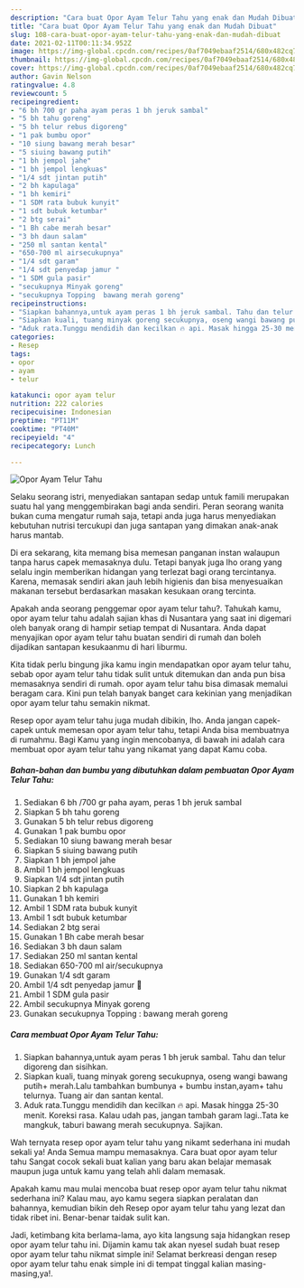 ```yaml
---
description: "Cara buat Opor Ayam Telur Tahu yang enak dan Mudah Dibuat"
title: "Cara buat Opor Ayam Telur Tahu yang enak dan Mudah Dibuat"
slug: 108-cara-buat-opor-ayam-telur-tahu-yang-enak-dan-mudah-dibuat
date: 2021-02-11T00:11:34.952Z
image: https://img-global.cpcdn.com/recipes/0af7049ebaaf2514/680x482cq70/opor-ayam-telur-tahu-foto-resep-utama.jpg
thumbnail: https://img-global.cpcdn.com/recipes/0af7049ebaaf2514/680x482cq70/opor-ayam-telur-tahu-foto-resep-utama.jpg
cover: https://img-global.cpcdn.com/recipes/0af7049ebaaf2514/680x482cq70/opor-ayam-telur-tahu-foto-resep-utama.jpg
author: Gavin Nelson
ratingvalue: 4.8
reviewcount: 5
recipeingredient:
- "6 bh 700 gr paha ayam peras 1 bh jeruk sambal"
- "5 bh tahu goreng"
- "5 bh telur rebus digoreng"
- "1 pak bumbu opor"
- "10 siung bawang merah besar"
- "5 siuing bawang putih"
- "1 bh jempol jahe"
- "1 bh jempol lengkuas"
- "1/4 sdt jintan putih"
- "2 bh kapulaga"
- "1 bh kemiri"
- "1 SDM rata bubuk kunyit"
- "1 sdt bubuk ketumbar"
- "2 btg serai"
- "1 Bh cabe merah besar"
- "3 bh daun salam"
- "250 ml santan kental"
- "650-700 ml airsecukupnya"
- "1/4 sdt garam"
- "1/4 sdt penyedap jamur "
- "1 SDM gula pasir"
- "secukupnya Minyak goreng"
- "secukupnya Topping  bawang merah goreng"
recipeinstructions:
- "Siapkan bahannya,untuk ayam peras 1 bh jeruk sambal. Tahu dan telur digoreng dan sisihkan."
- "Siapkan kuali, tuang minyak goreng secukupnya, oseng wangi bawang putih+ merah.Lalu tambahkan bumbunya + bumbu instan,ayam+ tahu telurnya. Tuang air dan santan kental."
- "Aduk rata.Tunggu mendidih dan kecilkan 🔥 api. Masak hingga 25-30 menit. Koreksi rasa. Kalau udah pas, jangan tambah garam lagi..Tata ke mangkuk, taburi bawang merah secukupnya. Sajikan."
categories:
- Resep
tags:
- opor
- ayam
- telur

katakunci: opor ayam telur 
nutrition: 222 calories
recipecuisine: Indonesian
preptime: "PT11M"
cooktime: "PT40M"
recipeyield: "4"
recipecategory: Lunch

---
```



![Opor Ayam Telur Tahu](https://img-global.cpcdn.com/recipes/0af7049ebaaf2514/680x482cq70/opor-ayam-telur-tahu-foto-resep-utama.jpg)

Selaku seorang istri, menyediakan santapan sedap untuk famili merupakan suatu hal yang menggembirakan bagi anda sendiri. Peran seorang  wanita bukan cuma mengatur rumah saja, tetapi anda juga harus menyediakan kebutuhan nutrisi tercukupi dan juga santapan yang dimakan anak-anak harus mantab.

Di era  sekarang, kita memang bisa memesan panganan instan walaupun tanpa harus capek memasaknya dulu. Tetapi banyak juga lho orang yang selalu ingin memberikan hidangan yang terlezat bagi orang tercintanya. Karena, memasak sendiri akan jauh lebih higienis dan bisa menyesuaikan makanan tersebut berdasarkan masakan kesukaan orang tercinta. 



Apakah anda seorang penggemar opor ayam telur tahu?. Tahukah kamu, opor ayam telur tahu adalah sajian khas di Nusantara yang saat ini digemari oleh banyak orang di hampir setiap tempat di Nusantara. Anda dapat menyajikan opor ayam telur tahu buatan sendiri di rumah dan boleh dijadikan santapan kesukaanmu di hari liburmu.

Kita tidak perlu bingung jika kamu ingin mendapatkan opor ayam telur tahu, sebab opor ayam telur tahu tidak sulit untuk ditemukan dan anda pun bisa memasaknya sendiri di rumah. opor ayam telur tahu bisa dimasak memalui beragam cara. Kini pun telah banyak banget cara kekinian yang menjadikan opor ayam telur tahu semakin nikmat.

Resep opor ayam telur tahu juga mudah dibikin, lho. Anda jangan capek-capek untuk memesan opor ayam telur tahu, tetapi Anda bisa membuatnya di rumahmu. Bagi Kamu yang ingin mencobanya, di bawah ini adalah cara membuat opor ayam telur tahu yang nikamat yang dapat Kamu coba.

<!--inarticleads1-->

##### Bahan-bahan dan bumbu yang dibutuhkan dalam pembuatan Opor Ayam Telur Tahu:

1. Sediakan 6 bh /700 gr paha ayam, peras 1 bh jeruk sambal
1. Siapkan 5 bh tahu goreng
1. Gunakan 5 bh telur rebus digoreng
1. Gunakan 1 pak bumbu opor
1. Sediakan 10 siung bawang merah besar
1. Siapkan 5 siuing bawang putih
1. Siapkan 1 bh jempol jahe
1. Ambil 1 bh jempol lengkuas
1. Siapkan 1/4 sdt jintan putih
1. Siapkan 2 bh kapulaga
1. Gunakan 1 bh kemiri
1. Ambil 1 SDM rata bubuk kunyit
1. Ambil 1 sdt bubuk ketumbar
1. Sediakan 2 btg serai
1. Gunakan 1 Bh cabe merah besar
1. Sediakan 3 bh daun salam
1. Sediakan 250 ml santan kental
1. Sediakan 650-700 ml air/secukupnya
1. Gunakan 1/4 sdt garam
1. Ambil 1/4 sdt penyedap jamur 🍄
1. Ambil 1 SDM gula pasir
1. Ambil secukupnya Minyak goreng
1. Gunakan secukupnya Topping : bawang merah goreng




<!--inarticleads2-->

##### Cara membuat Opor Ayam Telur Tahu:

1. Siapkan bahannya,untuk ayam peras 1 bh jeruk sambal. Tahu dan telur digoreng dan sisihkan.
1. Siapkan kuali, tuang minyak goreng secukupnya, oseng wangi bawang putih+ merah.Lalu tambahkan bumbunya + bumbu instan,ayam+ tahu telurnya. Tuang air dan santan kental.
1. Aduk rata.Tunggu mendidih dan kecilkan 🔥 api. Masak hingga 25-30 menit. Koreksi rasa. Kalau udah pas, jangan tambah garam lagi..Tata ke mangkuk, taburi bawang merah secukupnya. Sajikan.




Wah ternyata resep opor ayam telur tahu yang nikamt sederhana ini mudah sekali ya! Anda Semua mampu memasaknya. Cara buat opor ayam telur tahu Sangat cocok sekali buat kalian yang baru akan belajar memasak maupun juga untuk kamu yang telah ahli dalam memasak.

Apakah kamu mau mulai mencoba buat resep opor ayam telur tahu nikmat sederhana ini? Kalau mau, ayo kamu segera siapkan peralatan dan bahannya, kemudian bikin deh Resep opor ayam telur tahu yang lezat dan tidak ribet ini. Benar-benar taidak sulit kan. 

Jadi, ketimbang kita berlama-lama, ayo kita langsung saja hidangkan resep opor ayam telur tahu ini. Dijamin kamu tak akan nyesel sudah buat resep opor ayam telur tahu nikmat simple ini! Selamat berkreasi dengan resep opor ayam telur tahu enak simple ini di tempat tinggal kalian masing-masing,ya!.

